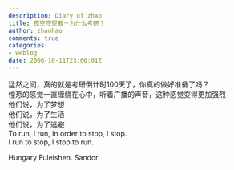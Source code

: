 ```yaml
---
description: Diary of zhao
title: 夜空守望者－为什么考研？
author: zhaohao
comments: true
categories:
- weblog
date: 2006-10-11T23:00:01Z
---
```


猛然之间，真的就是考研倒计时100天了，你真的做好准备了吗？   
惶恐的感觉一直缠绕在心中，听着广播的声音，这种感觉变得更加强烈   
他们说，为了梦想   
他们说，为了生活   
他们说，为了逃避   
To run, I run, in order to stop, I stop.    
I run to stop, I stop to run.     

Hungary Fuleishen. Sandor   